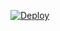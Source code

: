 [![Deploy](https://www.herokucdn.com/deploy/button.svg)](https://heroku.com/deploy?template=https://github.com/MHTML1/HTM)
